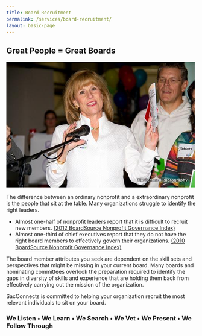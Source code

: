 ```yaml
---
title: Board Recruitment
permalink: /services/board-recruitment/
layout: basic-page 
---
```

## Great People = Great Boards

![An image of Nancy speaking to an audience](/assets/images/Board-Recruitment.jpg)

The difference between an ordinary nonprofit and a extraordinary nonprofit is the people that sit at the table. Many organizations struggle to identify the right leaders.

* Almost one-half of nonprofit leaders report that it is difficult to recruit new members. [(2012 BoardSource Nonprofit Governance Index)](https://www.boardsource.org/eweb/dynamicpage.aspx?webcode=governanceindex "2012 Boardsource Nonprofit Governance Index")
* Almost one-third of chief executives report that they do not have the right board members to effectively govern their organizations. [(2010 BoardSource Nonprofit Governance Index)](https://www.boardsource.org/eweb/dynamicpage.aspx?action=add&objectkeyfrom=1a83491a-9853-4c87-86a4-f7d95601c2e2&webcode=proddetailadd&donotsave=yes&parentobject=centralizedorderentry&parentdataobject=invoice%2520detail&ivd_formkey=69202792-63d7-4ba2-bf4e-a0da41270555&ivd_cst_key&ivd_prc_prd_key=e5a3866f-d904-46d2-91c5-0cf93c1eb89a "2010 BoardSource Nonprofit Governance Index")

The board member attributes you seek are dependent on the skill sets and perspectives that might be missing in your current board. Many boards and nominating committees overlook the preparation required to identify the gaps in diversity of skills and experience that are holding them back from effectively carrying out the mission of the organization.

SacConnects is committed to helping your organization recruit the most relevant individuals to sit on your board.

### We Listen • We Learn • We Search • We Vet • We Present • We Follow Through